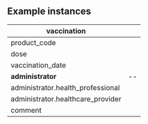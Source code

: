 ## Example instances

| vaccination     |                   |
|-----------------|-------------------|
| product_code |     |
| dose  |   |
| vaccination_date |    |
| **administrator** | -- |
| administrator.health_professional |   |
| administrator.healthcare_provider |   |
| comment   |   |

